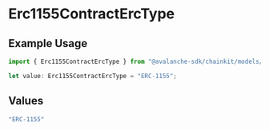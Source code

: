# Erc1155ContractErcType

## Example Usage

```typescript
import { Erc1155ContractErcType } from "@avalanche-sdk/chainkit/models/components";

let value: Erc1155ContractErcType = "ERC-1155";
```

## Values

```typescript
"ERC-1155"
```